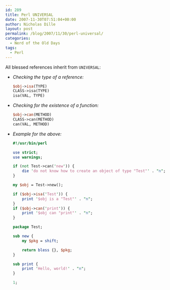 ```yaml
---
id: 289
title: Perl UNIVERSAL
date: 2007-11-30T07:51:04+00:00
author: Nicholas Dille
layout: post
permalink: /blog/2007/11/30/perl-universal/
categories:
  - Nerd of the Old Days
tags:
  - Perl
---
```

All blessed references inherit from `UNIVERSAL`:<!--more-->

* _Checking the type of a reference:_

  ```perl
  $obj->isa(TYPE)
  CLASS->isa(TYPE)
  isa(VAL, TYPE)
  ```

* _Checking for the existence of a function:_

  ```perl
  $obj->can(METHOD)
  CLASS->can(METHOD)
  can(VAL, METHOD)
  ```

* _Example for the above:_

  ```perl
  #!/usr/bin/perl

  use strict;
  use warnings;

  if (not Test->can('new')) {
      die 'do not know how to create an object of type "Test"' . "n";
  }

  my $obj = Test->new();

  if ($obj->isa('Test')) {
      print '$obj is a "Test"' . "n";
  }
  if ($obj->can('print')) {
      print '$obj can "print"' . "n";
  }

  package Test;

  sub new {
      my $pkg = shift;

      return bless {}, $pkg;
  }

  sub print {
      print 'Hello, world!' . "n";
  }

  1;
  ```